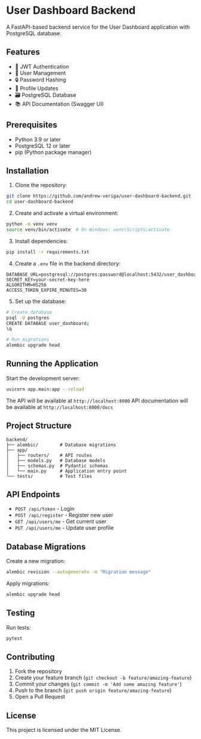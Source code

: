 # User Dashboard Backend

A FastAPI-based backend service for the User Dashboard application with PostgreSQL database.

## Features

- 🔐 JWT Authentication
- 👤 User Management
- 🔒 Password Hashing
- 📝 Profile Updates
- 🗃️ PostgreSQL Database
- 📚 API Documentation (Swagger UI)

## Prerequisites

- Python 3.9 or later
- PostgreSQL 12 or later
- pip (Python package manager)

## Installation

1. Clone the repository:
```bash
git clone https://github.com/andrew-veriga/user-dashboard-backend.git
cd user-dashboard-backend
```

2. Create and activate a virtual environment:
```bash
python -m venv venv
source venv/bin/activate  # On Windows: venv\Scripts\activate
```

3. Install dependencies:
```bash
pip install -r requirements.txt
```

4. Create a `.env` file in the backend directory:
```env
DATABASE_URL=postgresql://postgres:password@localhost:5432/user_dashboard
SECRET_KEY=your-secret-key-here
ALGORITHM=HS256
ACCESS_TOKEN_EXPIRE_MINUTES=30
```

5. Set up the database:
```bash
# Create database
psql -U postgres
CREATE DATABASE user_dashboard;
\q

# Run migrations
alembic upgrade head
```

## Running the Application

Start the development server:
```bash
uvicorn app.main:app --reload
```

The API will be available at `http://localhost:8000`
API documentation will be available at `http://localhost:8000/docs`

## Project Structure

```
backend/
├── alembic/        # Database migrations
├── app/
│   ├── routers/    # API routes
│   ├── models.py   # Database models
│   ├── schemas.py  # Pydantic schemas
│   └── main.py     # Application entry point
└── tests/          # Test files
```

## API Endpoints

- `POST /api/token` - Login
- `POST /api/register` - Register new user
- `GET /api/users/me` - Get current user
- `PUT /api/users/me` - Update user profile

## Database Migrations

Create a new migration:
```bash
alembic revision --autogenerate -m "Migration message"
```

Apply migrations:
```bash
alembic upgrade head
```

## Testing

Run tests:
```bash
pytest
```

## Contributing

1. Fork the repository
2. Create your feature branch (`git checkout -b feature/amazing-feature`)
3. Commit your changes (`git commit -m 'Add some amazing feature'`)
4. Push to the branch (`git push origin feature/amazing-feature`)
5. Open a Pull Request

## License

This project is licensed under the MIT License.